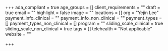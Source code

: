 +++
ada_compliant = true
age_groups = []
client_requirements = ""
draft = true
email = ""
highlight = false
image = ""
locations = []
org = "Yejin Lee"
payment_info_clinical = ""
payment_info_non_clinical = ""
payment_types = []
payment_types_non_clinical = []
program = ""
sliding_scale_clinical = true
sliding_scale_non_clinical = true
tags = []
telehealth = "Not applicable"
website = ""

+++
